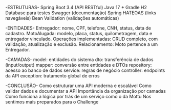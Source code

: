 -ESTRUTURAS-
Spring Boot 3.4 (API RESTful)
Java 17 + Gradle
H2 Database para testes
Swagger (documentação)
Spring HATEOAS (links navegáveis)
Bean Validation (validações automáticas)

-ENTIDADES-
Entregador: nome, CPF, telefone, CNH, status, data de cadastro.
MotoAlugada: modelo, placa, status, quilometragem, data e entregador vinculado.
Operações implementadas: CRUD completo, com validação, atualização e exclusão.
Relacionamento: Moto pertence a um Entregador.

-CAMADAS-
model: entidades do sistema
dto: transferência de dados (input/output)
mapper: conversão entre entidades e DTOs
repository: acesso ao banco de dados
service: regras de negócio
controller: endpoints da API
exception: tratamento global de erros

-CONCLUSÃO-
Como estruturar uma API moderna e escalável
Como validar dados e documentar a API
Importância da organização por camadas
Como funciona a lógica por trás de um serviço como o da Mottu
Nos sentimos mais preparados para o Challenge
